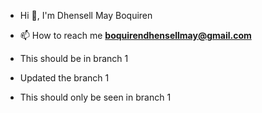 - Hi 👋, I'm Dhensell May Boquiren

- 📫 How to reach me **boquirendhensellmay@gmail.com**

- This should be in branch 1

- Updated the branch 1

- This should only be seen in branch 1

